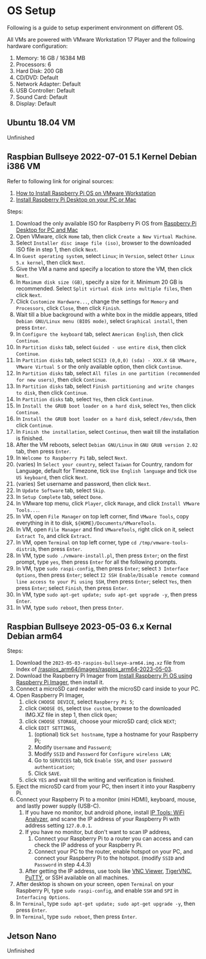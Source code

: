 # OS Setup

Following is a guide to setup experiment environment on different OS.

All VMs are powered with VMware Workstation 17 Player and the following hardware configuration:

1. Memory: 16 GB / 16384 MB
2. Processors: 6
3. Hard Disk: 200 GB
4. CD/DVD: Default
5. Network Adapter: Default
6. USB Controller: Default
7. Sound Card: Default
8. Display: Default

## Ubuntu 18.04 VM

Unfinished

## Raspbian Bullseye 2022-07-01 5.1 Kernel Debian i386 VM

Refer to following link for original sources:

1. [How to Install Raspberry Pi OS on VMware Workstation](https://youtu.be/85ZJj00FKe0?si=dvpXE4e0d_rYubMP)
2. [Install Raspberry Pi Desktop on your PC or Mac](https://projects.raspberrypi.org/en/projects/install-raspberry-pi-desktop/1)

Steps:

1. Download the only available ISO for Raspberry Pi OS from [Raspberry Pi Desktop for PC and Mac](https://www.raspberrypi.com/software/raspberry-pi-desktop/)
2. Open VMware, click ```Home``` tab, then click ```Create a New Virtual Machine```.
3. Select ```Installer disc image file (iso)```, browser to the downloaded ISO file in step 1, then click ```Next```.
4. In ```Guest operating system```, select ```Linux```; in ```Version```, select ```Other Linux 5.x kernel```, then click ```Next```.
5. Give the VM a name and specify a location to store the VM, then click ```Next```.
6. In ```Maximum disk size (GB)```, specify a size for it. Minimum 20 GB is recommended. Select ```Split virtual disk into multiple files```, then click ```Next```.
7. Click ```Customize Hardware...```, change the settings for ```Memory``` and ```Processors```, click ```Close```, then click ```Finish```.
8. Wait till a blue background with a white box in the middle appears, titled ```Debian GNU/Linux menu (BIOS mode)```, select ```Graphical install```, then press ```Enter```.
9. In ```Configure the keyboard``` tab, select ```American English```, then click ```Continue```.
10. In ```Partition disks``` tab, select ```Guided - use entire disk```, then click ```Continue```.
11. In ```Partition disks``` tab, select ```SCSI3 (0,0,0) (sda) - XXX.X GB VMware, VMware Virtual S``` or the only available option, then click ```Continue```.
12. In ```Partition disks``` tab, select ```All files in one partition (recommended for new users)```, then click ```Continue```.
13. In ```Partition disks``` tab, select ```Finish partitioning and write changes to disk```, then click ```Continue```.
14. In ```Partition disks``` tab, select ```Yes```, then click ```Continue```.
15. In ```Install the GRUB boot loader on a hard disk```, select ```Yes```, then click ```Continue```.
16. In ```Install the GRUB boot loader on a hard disk```, select ```/dev/sda```, then click ```Continue```.
17. In ```Finish the installation```, select ```Continue```, then wait till the installation is finished.
18. After the VM reboots, select ```Debian GNU/Linux``` in ```GNU GRUB version 2.02``` tab, then press ```Enter```.
19. In ```Welcome to Raspberry Pi``` tab, select ```Next```.
20. (varies) In ```Select your country```, select ```Taiwan``` for Country, random for Language, default for Timezone, tick ```Use English language``` and tick ```Use US keyboard```, then click ```Next```.
21. (varies) Set username and password, then click ```Next```.
22. In ```Update Software``` tab, select ```Skip```.
23. In ```Setup Complete``` tab, select ```Done```.
24. In VMware top menu, click ```Player```, click ```Manage```, and click ```Install VMware Tools...```.
25. In VM, open ```File Manager``` on top left corner, find ```VMware Tools```, copy everything in it to disk, ```${HOME}/Documents/VMwareTools```.
26. In VM, open ```File Manager``` and find ```VMwareTools```, right click on it, select ```Extract To```, and click ```Extract```.
27. In VM, open ```Terminal``` on top left corner, type ```cd /tmp/vmware-tools-distrib```, then press ```Enter```.
28. In VM, type ```sudo ./vmware-install.pl```, then press ```Enter```; on the first prompt, type ```yes```, then press ```Enter``` for all the following prompts.
29. In VM, type ```sudo raspi-config```, then press ```Enter```; select ```3 Interface Options```, then press ```Enter```; select ```I2 SSH Enable/Disable remote command line access to your Pi using SSH```, then press ```Enter```; select ```Yes```, then press ```Enter```; select ```Finish```, then press ```Enter```.
30. In VM, type ```sudo apt-get update; sudo apt-get upgrade -y```, then press ```Enter```.
31. In VM, type ```sudo reboot```, then press ```Enter```.

## Raspbian Bullseye 2023-05-03 6.x Kernal Debian arm64

Steps:

1. Download the ```2023-05-03-raspios-bullseye-arm64.img.xz``` file from Index of [/raspios_arm64/images/raspios_arm64-2023-05-03](http://downloads.raspberrypi.org/raspios_arm64/images/raspios_arm64-2023-05-03/).
2. Download the Raspberry Pi Imager from [Install Raspberry Pi OS using Raspberry Pi Imager](https://www.raspberrypi.com/software/), then install it.
3. Connect a microSD card reader with the microSD card inside to your PC.
4. Open Raspberry Pi Imager, 
    1. click ```CHOOSE DEVICE```, select ```Raspberry Pi 5```;
    2. click ```CHOOSE OS```, select ```Use custom```, browse to the downloaded IMG.XZ file in step 1, then click ```Open```;
    3. click ```CHOOSE STORAGE```, choose your microSD card; click ```NEXT```;
    4. click ```EDIT SETTINGS```,
        1. (optional) tick ```Set hostname```, type a hostname for your Raspberry Pi;
        2. Modify ```Username``` and ```Password```;
        3. Modify ```SSID``` and ```Password``` for ```Configure wireless LAN```;
        4. Go to ```SERVICES``` tab, tick ```Enable SSH```, and ```User password authentication```;
        5. Click ```SAVE```.
    5. click ```YES``` and wait till the writing and verification is finished.
5. Eject the microSD card from your PC, then insert it into your Raspberry Pi.
6. Connect your Raspberry Pi to a monitor (mini HDMI), keyboard, mouse, and lastly power supply (USB-C).
    1. If you have no monitor, but android phone, install [IP Tools: WiFi Analyzer](https://play.google.com/store/apps/details?id=com.ddm.iptools&hl=en&gl=US), and scane the IP address of your Raspberry Pi with address setting ```127.0.0.1```.
    2. If you have no monitor, but don't want to scan IP address,
        1. Connect your Raspberry Pi to a router you can access and can check the IP address of your Raspberry Pi.
        2. Connect your PC to the router, enable hotspot on your PC, and connect your Raspberry Pi to the hotspot. (modify ```SSID``` and ```Password``` in step 4.4.3)
    3. After getting the IP address, use tools like [VNC Viewer](https://www.realvnc.com/en/connect/download/viewer/), [TigerVNC](https://github.com/TigerVNC/tigervnc), [PuTTY](https://www.putty.org/), or SSH available on all machines.
7. After desktop is shown on your screen, open ```Terminal``` on your Raspberry Pi, type ```sudo raspi-config```, and enable ```SSH``` and ```SPI``` in ```Interfacing Options```.
8. In ```Terminal```, type ```sudo apt-get update; sudo apt-get upgrade -y```, then press ```Enter```.
9. In ```Terminal```, type ```sudo reboot```, then press ```Enter```.

## Jetson Nano

Unfinished

